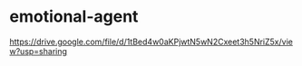 # emotional-agent

https://drive.google.com/file/d/1tBed4w0aKPjwtN5wN2Cxeet3h5NriZ5x/view?usp=sharing
